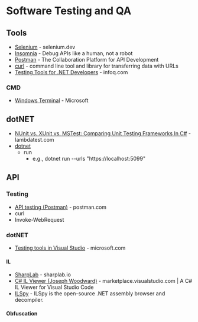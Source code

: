 # Software Testing and QA


## Tools
* [Selenium](https://www.selenium.dev/) - selenium.dev
* [Insomnia](https://insomnia.rest/) - Debug APIs like a human, not a robot
* [Postman](https://www.getpostman.com/) - The Collaboration Platform for API Development
* [curl](https://curl.haxx.se/) - command line tool and library for transferring data with URLs
* [Testing Tools for .NET Developers](https://www.infoq.com/research/dotnet-testing-tools/) - infoq.com

### CMD
* [Windows Terminal](https://github.com/microsoft/terminal) - Microsoft

## dotNET
* [NUnit vs. XUnit vs. MSTest: Comparing Unit Testing Frameworks In C#](https://www.lambdatest.com/blog/nunit-vs-xunit-vs-mstest/) - lambdatest.com
* [dotnet](https://learn.microsoft.com/en-us/dotnet/core/tools/dotnet)
  *  run
     *  e.g., dotnet run --urls "https://localhost:5099"
## API
### Testing
* [API testing (Postman)](https://www.postman.com/api-platform/api-testing/) - postman.com
* curl 
* Invoke-WebRequest

### dotNET
* [Testing tools in Visual Studio](https://learn.microsoft.com/en-us/visualstudio/test/) - microsoft.com

#### IL
* [SharpLab](https://sharplab.io/) - sharplab.io
* [C# IL Viewer (Joseph Woodward)](https://marketplace.visualstudio.com/items?itemName=josephwoodward.vscodeilviewer) - marketplace.visualstudio.com | A C# IL Viewer for Visual Studio Code
* [ILSpy](https://github.com/icsharpcode/ILSpy) - ILSpy is the open-source .NET assembly browser and decompiler.

#### Obfuscation




